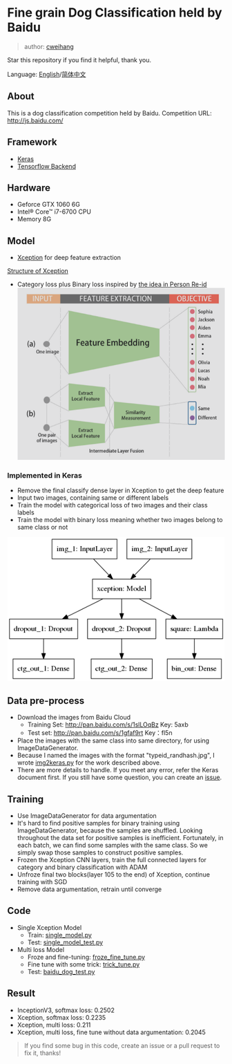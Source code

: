 # Fine grain Dog Classification held by Baidu

> author: [cweihang](https://github.com/ahangchen)

Star this repository if you find it helpful, thank you.

Language: [English](README.md)/[简体中文](README_cn.md)
## About
This is a dog classification competition held by Baidu. Competition URL: http://js.baidu.com/

## Framework
- [Keras](https://keras.io/)
- [Tensorflow Backend](https://www.tensorflow.org/)

## Hardware
- Geforce GTX 1060 6G
- Intel® Core™ i7-6700 CPU
- Memory 8G

## Model
- [Xception](https://arxiv.org/abs/1610.02357) for deep feature extraction

[Structure of Xception](doc/large_img.md##Xception)

- Category loss plus Binary loss inspired by [the idea in Person Re-id](https://arxiv.org/abs/1611.05666)
![](viz/re-id-combined-loss.png)

### Implemented in Keras
- Remove the final classify dense layer in Xception to get the deep feature
- Input two images, containing same or different labels
- Train the model with categorical loss of two images and their class labels
- Train the model with binary loss meaning whether two images belong to same class or not

![](viz/model_combined.png)


## Data pre-process
- Download the images from Baidu Cloud
  - Training Set: http://pan.baidu.com/s/1slLOqBz Key: 5axb
  - Test set: http://pan.baidu.com/s/1gfaf9rt Key：fl5n
- Place the images with the same class into same directory, for using ImageDataGenerator.
- Because I named the images with the format "typeid_randhash.jpg", I wrote [img2keras.py](preprocess/img2keras.py) for the work described above.
- There are more details to handle. If you meet any error, refer the Keras document first. If you still have some question, you can create an [issue](https://github.com/ahangchen/keras-dogs/issues).

## Training
- Use ImageDataGenerator for data argumentation
- It's hard to find positive samples for binary training using ImageDataGenerator, because the samples are shuffled.
Looking throughout the data set for positive samples is inefficient. Fortunately, in each batch, we can find some samples with the same class.
So we simply swap those samples to construct positive samples.
- Frozen the Xception CNN layers, train the full connected layers for category and binary classification with ADAM
- Unfroze final two blocks(layer 105 to the end) of Xception, continue training with SGD
- Remove data argumentation, retrain until converge

## Code
- Single Xception Model
  - Train: [single_model.py](single/single_model.py)
  - Test: [single_model_test.py](single/single_model_test.py)
- Multi loss Model
  - Froze and fine-tuning: [froze_fine_tune.py](xception/froze_fine_tune.py)
  - Fine tune with some trick: [trick_tune.py](xception/trick_tune.py)
  - Test: [baidu_dog_test.py](xception/baidu_dog_test.py)

## Result
- InceptionV3, softmax loss: 0.2502
- Xception, softmax loss: 0.2235
- Xception, multi loss: 0.211
- Xception, multi loss, fine tune without data argumentation: 0.2045

> If you find some bug in this code, create an issue or a pull request to fix it, thanks!